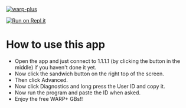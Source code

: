 [![warp-plus](https://github-readme-stats.vercel.app/api/pin/?username=hello2himel&repo=warp-plus-unlocker&theme=dark)](https://github.com/nxvvvv/warp-plus)<br/>

[![Run on Repl.it](https://replit.com/@hello2himel/warp-plus-unlocker?v=1)](https://replit.com/@hello2himel/warp-plus-unlocker?v=1)

# How to use this app
  - Open the app and just connect to 1.1.1.1 (by clicking the button in the middle) if you haven't done it yet.
  - Now click the sandwich button on the right top of the screen.
  - Then click Advanced.
  - Now click Diagnostics and long press the User ID and copy it.
  - Now run the program and paste the ID when asked.
  - Enjoy the free WARP+ GBs!!

